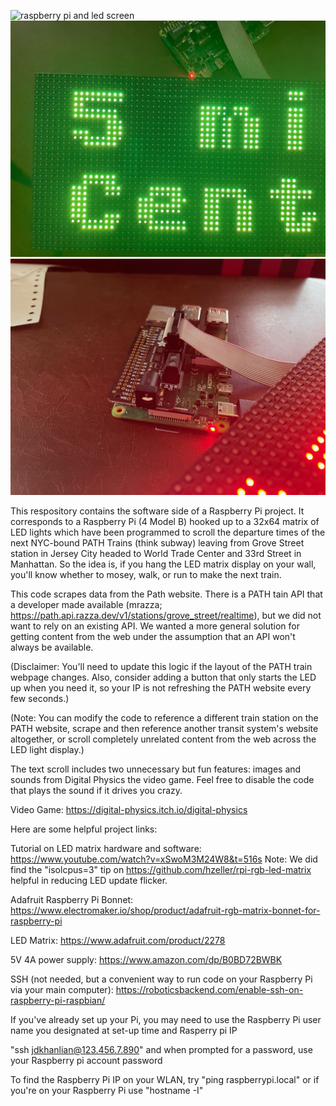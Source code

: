 ![raspberry pi and led screen](./img/path_time_scroll.gif)
![train time](./img/time_to_Train.jpg)
![raspberry pi 4b](./img/raspberryPi4b.jpg)

This respository contains the software side of a Raspberry Pi project. It corresponds to a Raspberry Pi (4 Model B) hooked up to a 32x64 matrix of LED lights which have been programmed to scroll the departure times of the next NYC-bound PATH Trains (think subway) leaving from Grove Street station in Jersey City headed to World Trade Center and 33rd Street in Manhattan. So the idea is, if you hang the LED matrix display on your wall, you'll know whether to mosey, walk, or run to make the next train. 

This code scrapes data from the Path website. There is a PATH tain API that a developer made available (mrazza; https://path.api.razza.dev/v1/stations/grove_street/realtime), but we did not want to rely on an existing API. We wanted a more general solution for getting content from the web under the assumption that an API won't always be available. 

(Disclaimer: You'll need to update this logic if the layout of the PATH train webpage changes. Also, consider adding a button that only starts the LED up when you need it, so your IP is not refreshing the PATH website every few seconds.)

(Note: You can modify the code to reference a different train station on the PATH website, scrape and then reference another transit system's website altogether, or scroll completely unrelated content from the web across the LED light display.)

The text scroll includes two unnecessary but fun features: images and sounds from Digital Physics the video game. Feel free to disable the code that plays the sound if it drives you crazy.

Video Game:
https://digital-physics.itch.io/digital-physics

Here are some helpful project links:

Tutorial on LED matrix hardware and software:
https://www.youtube.com/watch?v=xSwoM3M24W8&t=516s
Note: We did find the "isolcpus=3" tip on https://github.com/hzeller/rpi-rgb-led-matrix helpful in reducing LED update flicker.

Adafruit Raspberry Pi Bonnet:
https://www.electromaker.io/shop/product/adafruit-rgb-matrix-bonnet-for-raspberry-pi

LED Matrix:
https://www.adafruit.com/product/2278

5V 4A power supply:
https://www.amazon.com/dp/B0BD72BWBK

SSH (not needed, but a convenient way to run code on your Raspberry Pi via your main computer):
https://roboticsbackend.com/enable-ssh-on-raspberry-pi-raspbian/

If you've already set up your Pi, you may need to use the Raspberry Pi user name you designated at set-up time and Rasperry pi IP

"ssh jdkhanlian@123.456.7.890" and when prompted for a password, use your Raspberry pi account password

To find the Raspberry Pi IP on your WLAN, try "ping raspberrypi.local" or if you're on your Raspberry Pi use "hostname -I"




